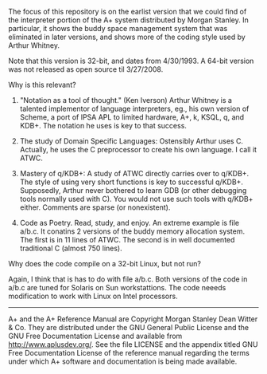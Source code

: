 The focus of this repository is on the earlist version that we could
find of the interpreter portion of the A+ system distributed by 
Morgan Stanley.  In particular, it shows the buddy space management
system that was eliminated in later versions, and shows more of the
coding style used by Arthur Whitney.

Note that this version is 32-bit, and dates from 4/30/1993.
A 64-bit version was not released as open source til 3/27/2008.

Why is this relevant?

1) "Notation as a tool of thought."  (Ken Iverson)
Arthur Whitney is a talented implementor of language interpreters, eg.,
his own version of Scheme, a port of IPSA APL to limited hardware, A+,
k, KSQL, q, and KDB+.  The notation he uses is key to that success.

2) The study of Domain Specific Languages:  Ostensibly Arthur uses C.
Actually, he uses the C preprocessor to create his own language.
I call it ATWC.

3) Mastery of q/KDB+:  A study of ATWC directly carries over to q/KDB+.
The style of using very short functions is key to successful q/KDB+.
Supposedly, Arthur never bothered to learn GDB (or other debugging tools
normally used with C).  You would not use such tools with q/KDB+ either.
Comments are sparse (or nonexistent).

4) Code as Poetry.  Read, study, and enjoy.
An extreme example is file a/b.c.  It conatins 2 versions of the buddy
memory allocation system.  The first is in 11 lines of ATWC.
The second is in well documented traditional C (almost 750 lines).

Why does the code compile on a 32-bit Linux, but not run?

Again, I think that is has to do with file a/b.c.  Both versions of 
the code in a/b.c are tuned for Solaris on Sun workstattions. The code
neeeds modification to work with Linux on Intel processors.

-------------------------------------------------------------------------

A+ and the A+ Reference Manual are Copyright Morgan Stanley Dean Witter &
Co.  They are distributed under the GNU General Public License and the GNU
Free Documentation License and available from http://www.aplusdev.org/.
See the file LICENSE and the appendix titled GNU Free Documentation
License of the reference manual regarding the terms under which A+
software and documentation is being made available.

